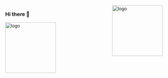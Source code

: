 <img src="https://github-readme-stats.vercel.app/api?username=gtlions&show_icons=true" alt="logo" height="160" align="right" style="margin: 5px; margin-bottom: 20px;" />

### Hi there 👋

<!--
**gtlions/gtlions** is a ✨ _special_ ✨ repository because its `README.md` (this file) appears on your GitHub profile.

Here are some ideas to get you started:

- 🔭 I’m currently working on ...
- 🌱 I’m currently learning ...
- 👯 I’m looking to collaborate on ...
- 🤔 I’m looking for help with ...
- 💬 Ask me about ...
- 📫 How to reach me: ...
- 😄 Pronouns: ...
- ⚡ Fun fact: ...
-->

<img src="https://github-profile-trophy.vercel.app/?username=gtlions&theme=flat&column=7" alt="logo" height="160" align="center" style="margin: auto; margin-bottom: 20px;" />
